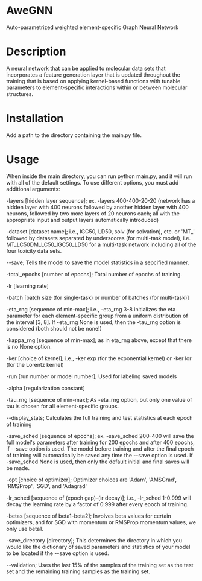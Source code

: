 # AweGNN
Auto-parametrized weighted element-specific Graph Neural Network


# Description
A neural network that can be applied to molecular data sets that 
incorporates a feature generation layer that is updated throughout 
the training that is based on applying kernel-based functions with 
tunable parameters to element-specific interactions within or 
between molecular structures.

# Installation
Add a path to the directory containing the main.py file.

# Usage
When inside the main directory, you can run python main.py, and it 
will run with all of the default settings. To use different options, 
you must add additional arguments:

-layers [hidden layer sequence]; ex. -layers 400-400-20-20 (network 
has a hidden layer with 400 neurons followed by another hidden layer 
with 400 neurons, followed by two more layers of 20 neurons each; all 
with the appropriate input and output layers automatically introduced)

-dataset [dataset name]; i.e., IGC50, LD50, solv (for solvation), etc. or
'MT_' followed by datasets separated by underscores (for multi-task model), 
i.e. MT_LC50DM_LC50_IGC50_LD50 for a multi-task network including all of 
the four toxicity data sets.

--save; Tells the model to save the model statistics in a sepcified manner.

-total_epochs [number of epochs]; Total number of epochs of training.

-lr [learning rate]

-batch [batch size (for single-task) or number of batches (for multi-task)]

-eta_rng [sequence of min-max]; i.e., -eta_rng 3-8
initializes the eta parameter for each element-specific group from a 
uniform distribution of the interval [3, 8]. If -eta_rng None is used, 
then the -tau_rng option is considered (both should not be none!)

-kappa_rng [sequence of min-max]; as in eta_rng above, 
except that there is no None option.

-ker [choice of kernel]; i.e., -ker exp (for the exponential kernel) or 
-ker lor (for the Lorentz kernel)

-run [run number or model number]; Used for labeling saved models

-alpha [regularization constant]

-tau_rng [sequence of min-max]; As -eta_rng option, but 
only one value of tau is chosen for all element-specific groups.

--display_stats; Calculates the full training and test statistics at 
each epoch of training

-save_sched [sequence of epochs]; ex. -save_sched 200-400 will save 
the full model's parameters after training for 200 epochs and after 
400 epochs, if --save option is used. The model before training and 
after the final epoch of training will automatically be saved any 
time the --save option is used. If -save_sched None is used, then 
only the default initial and final saves will be made.

-opt [choice of optimizer]; Optimizer choices are 'Adam', 'AMSGrad', 
'RMSProp', 'SGD', and 'Adagrad'

-lr_sched [sequence of (epoch gap)-(lr decay)]; i.e., -lr_sched 1-0.999 
will decay the learning rate by a factor of 0.999 after every epoch of 
training.

-betas [sequence of beta1-beta2]; Involves beta values for certain 
optimizers, and for SGD with momentum or RMSProp momentum values, we 
only use beta1.

-save_directory [directory]; This determines the directory in which 
you would like the dictionary of saved parameters and statistics of 
your model to be located if the --save option is used.

--validation; Uses the last 15% of the samples of the training set 
as the test set and the remaining training samples as the training 
set.



